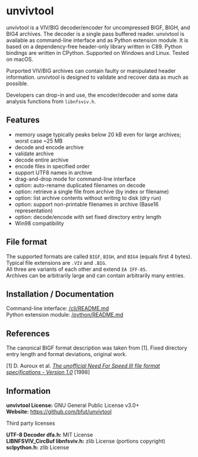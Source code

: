 # unvivtool
unvivtool is a VIV/BIG decoder/encoder for uncompressed BIGF, BIGH, and BIG4 archives.
The decoder is a single pass buffered reader.
unvivtool is available as command-line interface and as Python extension module.
It is based on a dependency-free header-only library written in C89.
Python bindings are written in CPython.
Supported on Windows and Linux. Tested on macOS.

Purported VIV/BIG archives can contain faulty or manipulated header information.
unvivtool is designed to validate and recover data as much as possible.

Developers can drop-in and use, the encoder/decoder and some data analysis functions from ``libnfsviv.h``.

## Features
* memory usage typically peaks below 20 kB even for large archives; worst case ~25 MB
* decode and encode archive
* validate archive
* decode entire archive
* encode files in specified order
* support UTF8 names in archive
* drag-and-drop mode for command-line interface
* option: auto-rename duplicated filenames on decode
* option: retrieve a single file from archive (by index or filename)
* option: list archive contents without writing to disk (dry run)
* option: support non-printable filenames in archive (Base16 representation)
* option: decode/encode with set fixed directory entry length
* Win98 compatibility

## File format
The supported formats are called ``BIGF``, ``BIGH``, and ``BIG4`` (equals first 4 bytes).<br/>
Typical file extensions are ``.VIV`` and ``.BIG``.<br/>
All three are variants of each other and extend ``EA IFF-85``.<br/>
Archives can be arbitrarily large and can contain arbitrarily many entries.

## Installation / Documentation
Command-line interface: [/cli/README.md](/cli/README.md)<br/>
Python extension module: [/python/README.md](/python/README.md)

## References
The canonical BIGF format description was taken from [1].
Fixed directory entry length and format deviations, original work.

[1] D. Auroux et al. [_The unofficial Need For Speed III file format specifications - Version 1.0_](/references/unofficial_nfs3_file_specs_10.txt) [1998]

## Information
__unvivtool License:__ GNU General Public License v3.0+<br/>
__Website:__ <https://github.com/bfut/unvivtool>

Third party licenses

__UTF-8 Decoder dfa.h:__ MIT License<br/>
__LIBNFSVIV_CircBuf libnfsviv.h:__ zlib License (portions copyright)<br/>
__sclpython.h:__ zlib License
